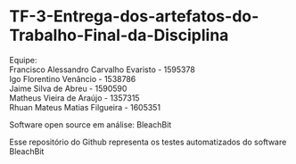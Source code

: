 # TF-3-Entrega-dos-artefatos-do-Trabalho-Final-da-Disciplina

Equipe:  
Francisco Alessandro Carvalho Evaristo - 1595378  
Igo Florentino Venâncio - 1538786  
Jaime Silva de Abreu - 1590590  
Matheus Vieira de Araújo - 1357315  
Rhuan Mateus Matias Filgueira - 1605351  
  
Software open source em análise: BleachBit  

Esse repositório do Github representa os testes automatizados do software BleachBit
